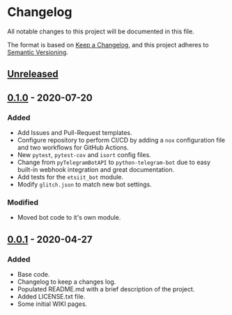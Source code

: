 # Changelog

All notable changes to this project will be documented in this file.

The format is based on
[Keep a Changelog](https://keepachangelog.com/en/1.0.0/), and this project
adheres to [Semantic Versioning](https://semver.org/spec/v2.0.0.html).

## [Unreleased]

## [0.1.0] - 2020-07-20

### Added

- Add Issues and Pull-Request templates.
- Configure repository to perform CI/CD by adding a `nox` configuration file
  and two workflows for GitHub Actions.
- New `pytest`, `pytest-cov` and `isort` config files.
- Change from `pyTelegramBotAPI` to `python-telegram-bot` due to easy built-in
  webhook integration and great documentation.
- Add tests for the `etsiit_bot` module.
- Modify `glitch.json` to match new bot settings.

### Modified

- Moved bot code to it's own module.

## [0.0.1] - 2020-04-27

### Added

- Base code.
- Changelog to keep a changes log.
- Populated README.md with a brief description of the project.
- Added LICENSE.txt file.
- Some initial WIKI pages.

[Unreleased]: https://github.com/jorgechp/etsiit_bot/compare/v0.1.0...HEAD
[0.1.0]: https://github.com/jorgechp/etsiit_bot/releases/tag/v0.1.0
[0.0.1]: https://github.com/jorgechp/etsiit_bot/releases/tag/v0.0.1
